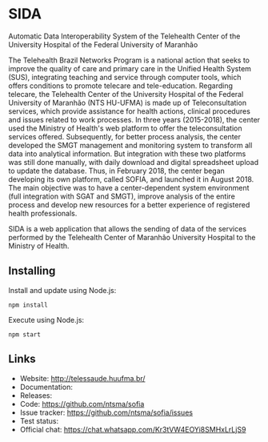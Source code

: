 # SIDA

Automatic Data Interoperability System of the Telehealth Center of the University Hospital of the Federal University of Maranhão

The Telehealth Brazil Networks Program is a national action that seeks to improve the quality of care and primary care in the Unified Health System (SUS), integrating teaching and service through computer tools, which offers conditions to promote telecare and tele-education. Regarding telecare, the Telehealth Center of the University Hospital of the Federal University of Maranhão (NTS HU-UFMA) is made up of Teleconsultation services, which provide assistance for health actions, clinical procedures and issues related to work processes. In three years (2015-2018), the center used the Ministry of Health's web platform to offer the teleconsultation services offered. Subsequently, for better process analysis, the center developed the SMGT management and monitoring system to transform all data into analytical information. But integration with these two platforms was still done manually, with daily download and digital spreadsheet upload to update the database. Thus, in February 2018, the center began developing its own platform, called SOFIA, and launched it in August 2018. The main objective was to have a center-dependent system environment (full integration with SGAT and SMGT), improve analysis of the entire process and develop new resources for a better experience of registered health professionals.

SIDA is a web application that allows the sending of data of the services performed by the Telehealth Center of Maranhão University Hospital to the Ministry of Health.

Installing
----------

Install and update using Node.js:

    npm install


Execute using Node.js:

    npm start

Links
-----

* Website: http://telessaude.huufma.br/
* Documentation: 
* Releases: 
* Code: https://github.com/ntsma/sofia
* Issue tracker: https://github.com/ntsma/sofia/issues
* Test status: 
* Official chat: https://chat.whatsapp.com/Kr3tVW4EOYi8SMHxLrLjS9
